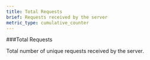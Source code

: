 ```yaml
---
title: Total Requests 
brief: Requests received by the server
metric_type: cumulative_counter
---
```


###Total Requests 

Total number of unique requests received by the server.
